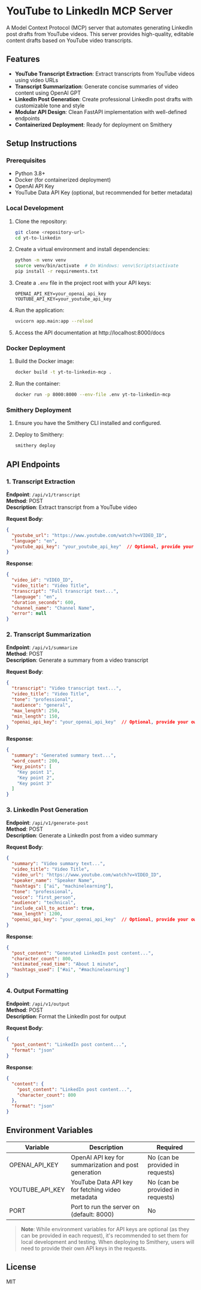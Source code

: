 # YouTube to LinkedIn MCP Server

A Model Context Protocol (MCP) server that automates generating LinkedIn post drafts from YouTube videos. This server provides high-quality, editable content drafts based on YouTube video transcripts.

## Features

- **YouTube Transcript Extraction**: Extract transcripts from YouTube videos using video URLs
- **Transcript Summarization**: Generate concise summaries of video content using OpenAI GPT
- **LinkedIn Post Generation**: Create professional LinkedIn post drafts with customizable tone and style
- **Modular API Design**: Clean FastAPI implementation with well-defined endpoints
- **Containerized Deployment**: Ready for deployment on Smithery

## Setup Instructions

### Prerequisites

- Python 3.8+
- Docker (for containerized deployment)
- OpenAI API Key
- YouTube Data API Key (optional, but recommended for better metadata)

### Local Development

1. Clone the repository:
   ```bash
   git clone <repository-url>
   cd yt-to-linkedin
   ```

2. Create a virtual environment and install dependencies:
   ```bash
   python -m venv venv
   source venv/bin/activate  # On Windows: venv\Scripts\activate
   pip install -r requirements.txt
   ```

3. Create a `.env` file in the project root with your API keys:
   ```
   OPENAI_API_KEY=your_openai_api_key
   YOUTUBE_API_KEY=your_youtube_api_key
   ```

4. Run the application:
   ```bash
   uvicorn app.main:app --reload
   ```

5. Access the API documentation at http://localhost:8000/docs

### Docker Deployment

1. Build the Docker image:
   ```bash
   docker build -t yt-to-linkedin-mcp .
   ```

2. Run the container:
   ```bash
   docker run -p 8000:8000 --env-file .env yt-to-linkedin-mcp
   ```

### Smithery Deployment

1. Ensure you have the Smithery CLI installed and configured.

2. Deploy to Smithery:
   ```bash
   smithery deploy
   ```

## API Endpoints

### 1. Transcript Extraction

**Endpoint**: `/api/v1/transcript`  
**Method**: POST  
**Description**: Extract transcript from a YouTube video

**Request Body**:
```json
{
  "youtube_url": "https://www.youtube.com/watch?v=VIDEO_ID",
  "language": "en",
  "youtube_api_key": "your_youtube_api_key"  // Optional, provide your own YouTube API key
}
```

**Response**:
```json
{
  "video_id": "VIDEO_ID",
  "video_title": "Video Title",
  "transcript": "Full transcript text...",
  "language": "en",
  "duration_seconds": 600,
  "channel_name": "Channel Name",
  "error": null
}
```

### 2. Transcript Summarization

**Endpoint**: `/api/v1/summarize`  
**Method**: POST  
**Description**: Generate a summary from a video transcript

**Request Body**:
```json
{
  "transcript": "Video transcript text...",
  "video_title": "Video Title",
  "tone": "professional",
  "audience": "general",
  "max_length": 250,
  "min_length": 150,
  "openai_api_key": "your_openai_api_key"  // Optional, provide your own OpenAI API key
}
```

**Response**:
```json
{
  "summary": "Generated summary text...",
  "word_count": 200,
  "key_points": [
    "Key point 1",
    "Key point 2",
    "Key point 3"
  ]
}
```

### 3. LinkedIn Post Generation

**Endpoint**: `/api/v1/generate-post`  
**Method**: POST  
**Description**: Generate a LinkedIn post from a video summary

**Request Body**:
```json
{
  "summary": "Video summary text...",
  "video_title": "Video Title",
  "video_url": "https://www.youtube.com/watch?v=VIDEO_ID",
  "speaker_name": "Speaker Name",
  "hashtags": ["ai", "machinelearning"],
  "tone": "professional",
  "voice": "first_person",
  "audience": "technical",
  "include_call_to_action": true,
  "max_length": 1200,
  "openai_api_key": "your_openai_api_key"  // Optional, provide your own OpenAI API key
}
```

**Response**:
```json
{
  "post_content": "Generated LinkedIn post content...",
  "character_count": 800,
  "estimated_read_time": "About 1 minute",
  "hashtags_used": ["#ai", "#machinelearning"]
}
```

### 4. Output Formatting

**Endpoint**: `/api/v1/output`  
**Method**: POST  
**Description**: Format the LinkedIn post for output

**Request Body**:
```json
{
  "post_content": "LinkedIn post content...",
  "format": "json"
}
```

**Response**:
```json
{
  "content": {
    "post_content": "LinkedIn post content...",
    "character_count": 800
  },
  "format": "json"
}
```

## Environment Variables

| Variable | Description | Required |
|----------|-------------|----------|
| OPENAI_API_KEY | OpenAI API key for summarization and post generation | No (can be provided in requests) |
| YOUTUBE_API_KEY | YouTube Data API key for fetching video metadata | No (can be provided in requests) |
| PORT | Port to run the server on (default: 8000) | No |

> **Note**: While environment variables for API keys are optional (as they can be provided in each request), it's recommended to set them for local development and testing. When deploying to Smithery, users will need to provide their own API keys in the requests.

## License

MIT
